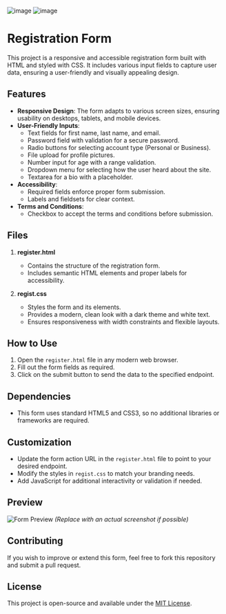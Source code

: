 ![image](https://github.com/user-attachments/assets/03e46f00-69cf-47a4-8afb-2542e7acc69a)
![image](https://github.com/user-attachments/assets/0fe54218-ded7-4762-9416-92288bdc4326)
# Registration Form

This project is a responsive and accessible registration form built with HTML and styled with CSS. It includes various input fields to capture user data, ensuring a user-friendly and visually appealing design.

## Features

- **Responsive Design**: The form adapts to various screen sizes, ensuring usability on desktops, tablets, and mobile devices.
- **User-Friendly Inputs**:
  - Text fields for first name, last name, and email.
  - Password field with validation for a secure password.
  - Radio buttons for selecting account type (Personal or Business).
  - File upload for profile pictures.
  - Number input for age with a range validation.
  - Dropdown menu for selecting how the user heard about the site.
  - Textarea for a bio with a placeholder.
- **Accessibility**:
  - Required fields enforce proper form submission.
  - Labels and fieldsets for clear context.
- **Terms and Conditions**:
  - Checkbox to accept the terms and conditions before submission.

## Files

1. **register.html**
   - Contains the structure of the registration form.
   - Includes semantic HTML elements and proper labels for accessibility.

2. **regist.css**
   - Styles the form and its elements.
   - Provides a modern, clean look with a dark theme and white text.
   - Ensures responsiveness with width constraints and flexible layouts.

## How to Use

1. Open the `register.html` file in any modern web browser.
2. Fill out the form fields as required.
3. Click on the submit button to send the data to the specified endpoint.

## Dependencies

- This form uses standard HTML5 and CSS3, so no additional libraries or frameworks are required.

## Customization

- Update the form action URL in the `register.html` file to point to your desired endpoint.
- Modify the styles in `regist.css` to match your branding needs.
- Add JavaScript for additional interactivity or validation if needed.

## Preview

![Form Preview](https://via.placeholder.com/500x300) *(Replace with an actual screenshot if possible)*

## Contributing

If you wish to improve or extend this form, feel free to fork this repository and submit a pull request.

## License

This project is open-source and available under the [MIT License](LICENSE).

